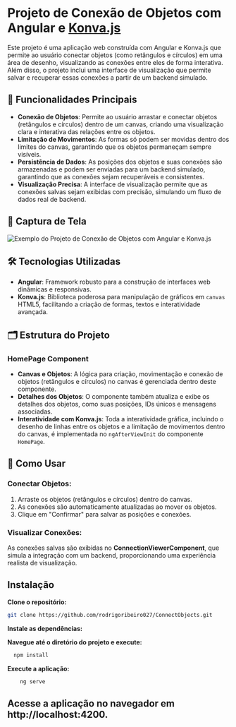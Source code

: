 # Projeto de Conexão de Objetos com Angular e [Konva.js](https://konvajs.org/index.html)

Este projeto é uma aplicação web construída com Angular e Konva.js que permite ao usuário conectar objetos (como retângulos e círculos) em uma área de desenho, visualizando as conexões entre eles de forma interativa. Além disso, o projeto inclui uma interface de visualização que permite salvar e recuperar essas conexões a partir de um backend simulado.

## 🌟 Funcionalidades Principais

- **Conexão de Objetos**: Permite ao usuário arrastar e conectar objetos (retângulos e círculos) dentro de um canvas, criando uma visualização clara e interativa das relações entre os objetos.
- **Limitação de Movimentos**: As formas só podem ser movidas dentro dos limites do canvas, garantindo que os objetos permaneçam sempre visíveis.
- **Persistência de Dados**: As posições dos objetos e suas conexões são armazenadas e podem ser enviadas para um backend simulado, garantindo que as conexões sejam recuperáveis e consistentes.
- **Visualização Precisa**: A interface de visualização permite que as conexões salvas sejam exibidas com precisão, simulando um fluxo de dados real de backend.

## 🎨 Captura de Tela

![Exemplo do Projeto de Conexão de Objetos com Angular e Konva.js](https://github.com/rodrigoribeiro027/ConnectObjects/blob/main/ConnectObjects/src/assets/transformObjects.png)
                                                                    
## 🛠️ Tecnologias Utilizadas

- **Angular**: Framework robusto para a construção de interfaces web dinâmicas e responsivas.
- **Konva.js**: Biblioteca poderosa para manipulação de gráficos em `canvas` HTML5, facilitando a criação de formas, textos e interatividade avançada.

## 🗂️ Estrutura do Projeto

### HomePage Component

- **Canvas e Objetos**: A lógica para criação, movimentação e conexão de objetos (retângulos e círculos) no canvas é gerenciada dentro deste componente.
- **Detalhes dos Objetos**: O componente também atualiza e exibe os detalhes dos objetos, como suas posições, IDs únicos e mensagens associadas.
- **Interatividade com Konva.js**: Toda a interatividade gráfica, incluindo o desenho de linhas entre os objetos e a limitação de movimentos dentro do canvas, é implementada no `ngAfterViewInit` do componente `HomePage`.

## 🚀 Como Usar

### Conectar Objetos:

1. Arraste os objetos (retângulos e círculos) dentro do canvas.
2. As conexões são automaticamente atualizadas ao mover os objetos.
3. Clique em "Confirmar" para salvar as posições e conexões.

### Visualizar Conexões:

As conexões salvas são exibidas no **ConnectionViewerComponent**, que simula a integração com um backend, proporcionando uma experiência realista de visualização.

## Instalação

**Clone o repositório:**

   ```bash
   git clone https://github.com/rodrigoribeiro027/ConnectObjects.git
```

**Instale as dependências:**

**Navegue até o diretório do projeto e execute:**
  ```bash
    npm install
  ```
**Execute a aplicação:**

```bash
    ng serve
```

## Acesse a aplicação no navegador em http://localhost:4200.